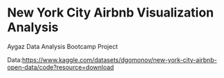 # New York City Airbnb Visualization Analysis

Aygaz Data Analysis Bootcamp Project

Data:https://www.kaggle.com/datasets/dgomonov/new-york-city-airbnb-open-data/code?resource=download
